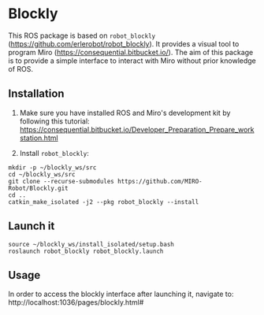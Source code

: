 # Blockly

This ROS package is based on `robot_blockly` (https://github.com/erlerobot/robot_blockly). It provides a visual tool to program Miro (https://consequential.bitbucket.io/). The aim of this package is to provide a simple interface to interact with Miro without prior knowledge of ROS.

## Installation

1. Make sure you have installed ROS and Miro's development kit by following this tutorial: https://consequential.bitbucket.io/Developer_Preparation_Prepare_workstation.html

2. Install `robot_blockly`:
```
mkdir -p ~/blockly_ws/src
cd ~/blockly_ws/src
git clone --recurse-submodules https://github.com/MIRO-Robot/Blockly.git
cd ..
catkin_make_isolated -j2 --pkg robot_blockly --install
```

## Launch it

```
source ~/blockly_ws/install_isolated/setup.bash
roslaunch robot_blockly robot_blockly.launch
```

## Usage

In order to access the blockly interface after launching it, navigate to: http://localhost:1036/pages/blockly.html#
